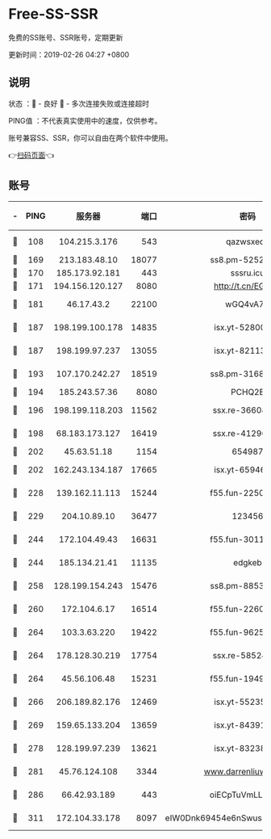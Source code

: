 # Free-SS-SSR

免费的SS账号、SSR账号，定期更新

更新时间：2019-02-26 04:27 +0800

## 说明

状态     ：🙂 - 良好 🙁 - 多次连接失败或连接超时

PING值   ：不代表真实使用中的速度，仅供参考。

账号兼容SS、SSR，你可以自由在两个软件中使用。

👉[扫码页面](https://liesauer.github.io/free-ss-ssr.github.io/)👈

## 账号

|-|PING|服务器|端口|密码|加密方式|区域|
|:----:|:----:|:-----:|-----:|:----:|:----:|:----:|
|🙂|108|104.215.3.176|543|qazwsxedc|aes-256-gcm|JP|
|🙂|169|213.183.48.10|18077|ss8.pm-52520376|rc4-md5|RU|
|🙂|170|185.173.92.181|443|sssru.icu|rc4-md5|RU|
|🙂|171|194.156.120.127|8080|http://t.cn/EGJIyrl|rc4-md5|RU|
|🙂|181|46.17.43.2|22100|wGQ4vA7D|aes-256-gcm|RU|
|🙂|187|198.199.100.178|14835|isx.yt-52800132|aes-256-cfb|US|
|🙂|187|198.199.97.237|13055|isx.yt-82113770|aes-256-cfb|US|
|🙂|193|107.170.242.27|18519|ss8.pm-31689702|aes-256-cfb|US|
|🙂|194|185.243.57.36|8080|PCHQ2E|rc4-md5|US|
|🙂|196|198.199.118.203|11562|ssx.re-36608339|aes-256-cfb|US|
|🙂|198|68.183.173.127|16419|ssx.re-41296658|aes-256-cfb|US|
|🙂|202|45.63.51.18|1154|654987|chacha20|US|
|🙂|202|162.243.134.187|17665|isx.yt-65946104|aes-256-cfb|US|
|🙂|228|139.162.11.113|15244|f55.fun-22509021|aes-256-cfb|SG|
|🙂|229|204.10.89.10|36477|123456|aes-256-cfb|US|
|🙂|244|172.104.49.43|16631|f55.fun-30118165|aes-256-cfb|SG|
|🙂|244|185.134.21.41|11135|edgkeb|aes-256-cfb|GB|
|🙂|258|128.199.154.243|15476|ss8.pm-88536121|aes-256-cfb|SG|
|🙂|260|172.104.6.17|16514|f55.fun-22605717|aes-256-cfb|US|
|🙂|264|103.3.63.220|19422|f55.fun-96253224|aes-256-cfb|SG|
|🙂|264|178.128.30.219|17754|ssx.re-58524965|aes-256-cfb|SG|
|🙂|264|45.56.106.48|15231|f55.fun-19499704|aes-256-cfb|US|
|🙂|266|206.189.82.176|12469|isx.yt-55235157|aes-256-cfb|SG|
|🙂|269|159.65.133.204|13659|isx.yt-84391225|aes-256-cfb|SG|
|🙂|278|128.199.97.239|13621|isx.yt-83238586|aes-256-cfb|SG|
|🙂|281|45.76.124.108|3344|www.darrenliuwei.com|aes-256-cfb|AU|
|🙂|286|66.42.93.189|443|oiECpTuVmLLxk4Ts|aes-256-cfb|US|
|🙂|311|172.104.33.178|8097|eIW0Dnk69454e6nSwuspv9DmS201tQ0D|aes-256-cfb|SG|

